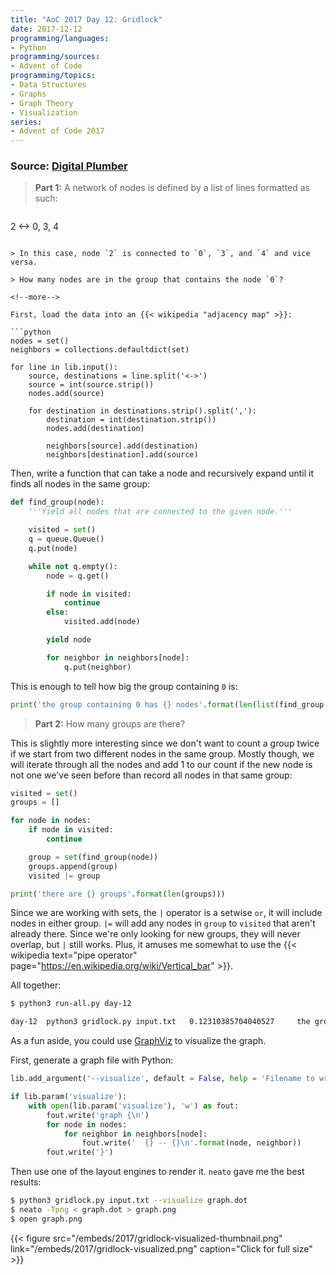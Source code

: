 ```yaml
---
title: "AoC 2017 Day 12: Gridlock"
date: 2017-12-12
programming/languages:
- Python
programming/sources:
- Advent of Code
programming/topics:
- Data Structures
- Graphs
- Graph Theory
- Visualization
series:
- Advent of Code 2017
---
```

### Source: [Digital Plumber](http://adventofcode.com/2017/day/12)

> **Part 1:** A network of nodes is defined by a list of lines formatted as such:

> ```
2 <-> 0, 3, 4
```

> In this case, node `2` is connected to `0`, `3`, and `4` and vice versa.

> How many nodes are in the group that contains the node `0`?

<!--more-->

First, load the data into an {{< wikipedia "adjacency map" >}}:

```python
nodes = set()
neighbors = collections.defaultdict(set)

for line in lib.input():
    source, destinations = line.split('<->')
    source = int(source.strip())
    nodes.add(source)

    for destination in destinations.strip().split(','):
        destination = int(destination.strip())
        nodes.add(destination)

        neighbors[source].add(destination)
        neighbors[destination].add(source)
```

Then, write a function that can take a node and recursively expand until it finds all nodes in the same group:

```python
def find_group(node):
    '''Yield all nodes that are connected to the given node.'''

    visited = set()
    q = queue.Queue()
    q.put(node)

    while not q.empty():
        node = q.get()

        if node in visited:
            continue
        else:
            visited.add(node)

        yield node

        for neighbor in neighbors[node]:
            q.put(neighbor)
```

This is enough to tell how big the group containing `0` is:

```python
print('the group containing 0 has {} nodes'.format(len(list(find_group(0)))))
```

> **Part 2:** How many groups are there?

This is slightly more interesting since we don't want to count a group twice if we start from two different nodes in the same group. Mostly though, we will iterate through all the nodes and add 1 to our count if the new node is not one we've seen before than record all nodes in that same group:

```python
visited = set()
groups = []

for node in nodes:
    if node in visited:
        continue

    group = set(find_group(node))
    groups.append(group)
    visited |= group

print('there are {} groups'.format(len(groups)))
```

Since we are working with sets, the `|` operator is a setwise `or`, it will include nodes in either group. `|=` will add any nodes in `group` to `visited` that aren't already there. Since we're only looking for new groups, they will never overlap, but `|` still works. Plus, it amuses me somewhat to use the {{< wikipedia text="pipe operator" page="https://en.wikipedia.org/wiki/Vertical_bar" >}}.

All together:

```bash
$ python3 run-all.py day-12

day-12  python3 gridlock.py input.txt   0.12310385704040527     the group containing 0 has 115 nodes; there are 221 groups
```

As a fun aside, you could use [GraphViz]() to visualize the graph.

First, generate a graph file with Python:

```python
lib.add_argument('--visualize', default = False, help = 'Filename to write a graphviz file to for visualization')

if lib.param('visualize'):
    with open(lib.param('visualize'), 'w') as fout:
        fout.write('graph {\n')
        for node in nodes:
            for neighbor in neighbors[node]:
                fout.write('  {} -- {}\n'.format(node, neighbor))
        fout.write('}')
```

Then use one of the layout engines to render it. `neato` gave me the best results:

```bash
$ python3 gridlock.py input.txt --visualize graph.dot
$ neato -Tpng < graph.dot > graph.png
$ open graph.png
```

{{< figure src="/embeds/2017/gridlock-visualized-thumbnail.png" link="/embeds/2017/gridlock-visualized.png" caption="Click for full size" >}}
